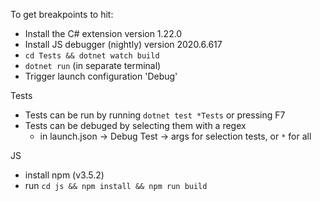 To get breakpoints to hit:
- Install the C# extension version 1.22.0
- Install JS debugger (nightly) version 2020.6.617
- `cd Tests && dotnet watch build`
- `dotnet run` (in separate terminal)
- Trigger launch configuration 'Debug'

Tests
- Tests can be run by running `dotnet test *Tests` or pressing F7
- Tests can be debuged by selecting them with a regex 
  - in launch.json -> Debug Test -> args for selection tests, or `*` for all

JS
- install npm (v3.5.2)
- run `cd js && npm install && npm run build`
